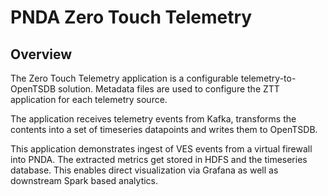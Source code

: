 # PNDA Zero Touch Telemetry

## Overview

The Zero Touch Telemetry application is a configurable telemetry-to-OpenTSDB solution.  Metadata
files are used to configure the ZTT application for each telemetry source.

The application receives telemetry events from Kafka, transforms the contents into a set of
timeseries datapoints and writes them to OpenTSDB.

This application demonstrates ingest of VES events from a virtual firewall into PNDA. The
extracted metrics get stored in HDFS and the timeseries database. This enables direct
visualization via Grafana as well as downstream Spark based analytics.
